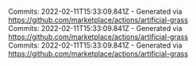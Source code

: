 Commits: 2022-02-11T15:33:09.841Z - Generated via https://github.com/marketplace/actions/artificial-grass
<br>
Commits: 2022-02-11T15:33:09.841Z - Generated via https://github.com/marketplace/actions/artificial-grass
<br>
Commits: 2022-02-11T15:33:09.841Z - Generated via https://github.com/marketplace/actions/artificial-grass
<br>
